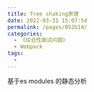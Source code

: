 ```yaml
---
title: Tree shaking原理
date: 2022-03-31 15:07:54
permalink: /pages/052b14/
categories:
  - 《综合性面试问题》
  - Webpack
tags:
  - 
---
```


基于es modules 的静态分析